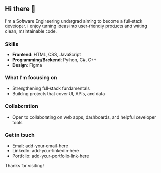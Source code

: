 ## Hi there 👋

I'm a Software Engineering undergrad aiming to become a full‑stack developer. I enjoy turning ideas into user‑friendly products and writing clean, maintainable code.

### Skills
- **Frontend**: HTML, CSS, JavaScript
- **Programming/Backend**: Python, C#, C++
- **Design**: Figma

### What I'm focusing on
- Strengthening full‑stack fundamentals
- Building projects that cover UI, APIs, and data

### Collaboration
- Open to collaborating on web apps, dashboards, and helpful developer tools

### Get in touch
- Email: add-your-email-here
- LinkedIn: add-your-linkedin-here
- Portfolio: add-your-portfolio-link-here

Thanks for visiting!

